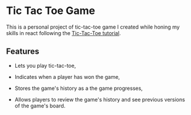 # Tic Tac Toe Game

This is a personal project of tic-tac-toe game I created while honing my skills in react following the [Tic-Tac-Toe tutorial](https://react.devs/learn/tutorial-tic-tac-toe).

## Features

- Lets you play tic-tac-toe,

- Indicates when a player has won the game,

- Stores the game's history as a the game progresses,

- Allows players to review the game's history and see previous versions of the game's board.

